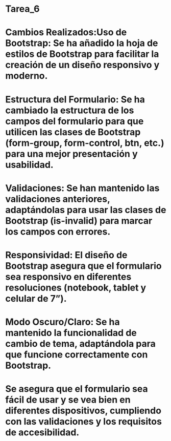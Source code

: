 # Tarea_6

# Cambios Realizados:Uso de Bootstrap: Se ha añadido la hoja de estilos de Bootstrap para facilitar la creación de un diseño responsivo y moderno.

# Estructura del Formulario: Se ha cambiado la estructura de los campos del formulario para que utilicen las clases de Bootstrap (form-group, form-control, btn, etc.) para una mejor presentación y usabilidad.

# Validaciones: Se han mantenido las validaciones anteriores, adaptándolas para usar las clases de Bootstrap (is-invalid) para marcar los campos con errores.

# Responsividad: El diseño de Bootstrap asegura que el formulario sea responsivo en diferentes resoluciones (notebook, tablet y celular de 7”).

# Modo Oscuro/Claro: Se ha mantenido la funcionalidad de cambio de tema, adaptándola para que funcione correctamente con Bootstrap.

# Se asegura que el formulario sea fácil de usar y se vea bien en diferentes dispositivos, cumpliendo con las validaciones y los requisitos de accesibilidad.
